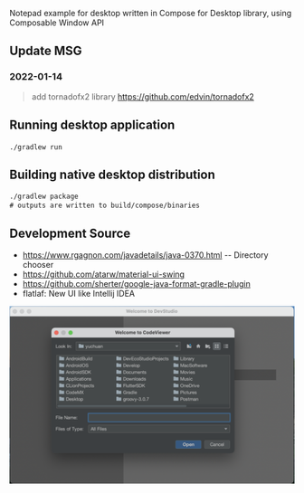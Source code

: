 Notepad example for desktop written in Compose for Desktop library, using Composable Window API

## Update MSG

### 2022-01-14
> add tornadofx2 library
> https://github.com/edvin/tornadofx2

## Running desktop application
```
./gradlew run
```

## Building native desktop distribution
```
./gradlew package
# outputs are written to build/compose/binaries
```

## Development Source
* https://www.rgagnon.com/javadetails/java-0370.html -- Directory chooser
* https://github.com/atarw/material-ui-swing   
* https://github.com/sherter/google-java-format-gradle-plugin
* flatlaf: New UI like Intellij IDEA

![Desktop](screenshots/codeviewer_1.png)

